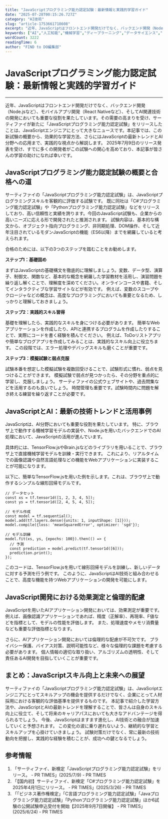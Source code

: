 ```yaml
---
title: "JavaScriptプログラミング能力認定試験：最新情報と実践的学習ガイド"
date: "2025-07-28T00:15:26.727Z"
category: "AI技術"
slug: "article-1753661718608"
excerpt: "近年、JavaScriptはフロントエンド開発だけでなく、バックエンド開発（Node.jsなど）、モバイルアプリ開発（React Nativeなど）、そしてAI関連技術の開発においても重要な役割を果たしています。その需要の高まりを受け、サーティファイが新たに「JavaScriptプログラミング能力認..."
keywords: ["AI","人工知能","機械学習","ディープラーニング","データサイエンス","JavaScriptプログラミング能力認定試験：最新情報と実践的学習ガイド"]
wordCount: 3222
readingTime: 6
author: "FIND to DO編集部"
---
```


# JavaScriptプログラミング能力認定試験：最新情報と実践的学習ガイド

---

近年、JavaScriptはフロントエンド開発だけでなく、バックエンド開発（Node.jsなど）、モバイルアプリ開発（React Nativeなど）、そしてAI関連技術の開発においても重要な役割を果たしています。その需要の高まりを受け、サーティファイが新たに「JavaScriptプログラミング能力認定試験」をリリースしたことは、JavaScriptエンジニアにとって大きなニュースです。本記事では、この新試験の概要から、効果的な学習方法、さらにはJavaScriptの最新トレンドとAI分野への応用まで、実践的な視点から解説します。  2025年7月9日のリリース発表を受け、すでに多くの開発者がこの試験への関心を高めており、本記事が皆さんの学習の助けになれば幸いです。


## JavaScriptプログラミング能力認定試験の概要と合格への道

サーティファイの「JavaScriptプログラミング能力認定試験」は、JavaScriptプログラミングスキルを客観的に評価する試験です。  既に同社は「C#プログラミング能力認定試験」や「Pythonプログラミング能力認定試験」などをリリースしており、高い信頼性と実績を誇ります。今回のJavaScript試験も、企業からの高いニーズに応える形で開発されたと推測されます。  試験内容は、基本的な構文から、オブジェクト指向プログラミング、非同期処理、DOM操作、そして近年注目されているモダンJavaScriptの機能（ES6以降）までを網羅していると考えられます。

合格のためには、以下の3つのステップを踏むことをお勧めします。

**ステップ1：基礎固め**

まずはJavaScriptの基礎構文を徹底的に理解しましょう。変数、データ型、演算子、制御文、関数など、基本的な概念を網羅した学習教材を活用し、演習問題を繰り返し解くことで、理解度を深めてください。オンラインコースや書籍、そしてインタラクティブな学習サイトなどが有効です。  例えば、変数のスコープやクロージャなどの概念は、高度なプログラミングにおいても重要となるため、しっかりと理解しておきましょう。

**ステップ2：実践的スキル習得**

基礎を理解したら、実践的なスキルを身につける必要があります。  簡単なWebアプリケーションを作成したり、APIと連携するプログラムを作成したりすることで、実際にコードを書く経験を積んでください。  例えば、ToDoリストアプリや簡単なブログアプリを作成してみることは、実践的なスキル向上に役立ちます。  この段階では、エラー処理やデバッグスキルも磨くことが重要です。

**ステップ3：模擬試験と弱点克服**

試験本番を想定した模擬試験を複数回受けることで、試験形式に慣れ、弱点を見つけることができます。  模擬試験で弱点が見つかったら、その分野を重点的に学習し、克服しましょう。  サーティファイの公式ウェブサイトや、過去問集などを活用するのも良いでしょう。  時間管理も重要です。試験時間内に問題を解き終える練習を繰り返すことが必要です。


## JavaScriptとAI：最新の技術トレンドと活用事例

JavaScriptは、AI分野においても重要な役割を果たしています。  特に、ブラウザ上で動作する機械学習モデルの実装や、Node.jsを用いたバックエンドでのAI処理において、JavaScriptの活用が進んでいます。

具体的には、TensorFlow.jsやBrain.jsなどのライブラリを用いることで、ブラウザ上で直接機械学習モデルを訓練・実行できます。  これにより、リアルタイムでの画像認識や自然言語処理などの機能をWebアプリケーションに実装することが可能になります。

以下に、簡単なTensorFlow.jsを用いた例を示します。これは、ブラウザ上で動作するシンプルな線形回帰モデルです。

```
// データセット
const xs = tf.tensor1d([1, 2, 3, 4, 5]);
const ys = tf.tensor1d([2, 4, 5, 4, 5]);

// モデル作成
const model = tf.sequential();
model.add(tf.layers.dense({units: 1, inputShape: [1]}));
model.compile({loss: 'meanSquaredError', optimizer: 'sgd'});

// モデル訓練
model.fit(xs, ys, {epochs: 100}).then(() => {
  // 予測
  const prediction = model.predict(tf.tensor1d([6]));
  prediction.print();
});
```

このコードは、TensorFlow.jsを用いて線形回帰モデルを訓練し、新しいデータに対する予測を行う例です。  このように、JavaScriptはAI技術と組み合わせることで、高度な機能を持つWebアプリケーションの開発を可能にします。


##  JavaScript開発における効果測定と倫理的配慮

JavaScriptを用いたAIアプリケーション開発においては、効果測定が重要です。  例えば、画像認識アプリケーションであれば、精度（正解率）、再現率、F値などを指標として、モデルの性能を評価します。  また、処理速度やメモリ消費量なども重要な評価指標となります。

さらに、AIアプリケーション開発においては倫理的な配慮が不可欠です。  プライバシー保護、バイアス対策、説明可能性など、様々な倫理的な課題を考慮する必要があります。  個人情報の適切な取り扱い、アルゴリズムの透明性、そして責任あるAI開発を目指していくことが重要です。


## まとめ：JavaScriptスキル向上と未来への展望

サーティファイの「JavaScriptプログラミング能力認定試験」は、JavaScriptエンジニアにとってスキルアップの機会を提供するだけでなく、企業にとって人材採用における客観的な評価基準を提供するものです。  本記事で紹介した学習方法や、JavaScriptとAIの最新トレンドを理解することで、皆さんは自身のスキル向上に役立て、そして将来のキャリアパスにおいても大きなアドバンテージを得られるでしょう。  今後、JavaScriptはますます進化し、AI技術との融合が加速していくと予想されます。  この変化の波に乗り遅れないよう、継続的な学習とスキルアップを心掛けていきましょう。  試験対策だけでなく、常に最新の技術動向を把握し、実践的な経験を積むことが、成功への鍵となるでしょう。


## 参考情報

1. 「サーティファイ、新検定「JavaScriptプログラミング能力認定試験」をリリース。 - PR TIMES」(2025/7/9) - PR TIMES
2. 「【国内初】サーティファイ、新検定「C#プログラミング能力認定試験」を2025年4月1日にリリース。 - PR TIMES」(2025/3/26) - PR TIMES
3. 「「ビジネス著作権検定」「C言語プログラミング能力認定試験」「Javaプログラミング能力認定試験」「Pythonプログラミング能力認定試験」ほか6試験の公開試験申込受付を開始【2025年9月7日開催】 - PR TIMES」(2025/6/24) - PR TIMES
